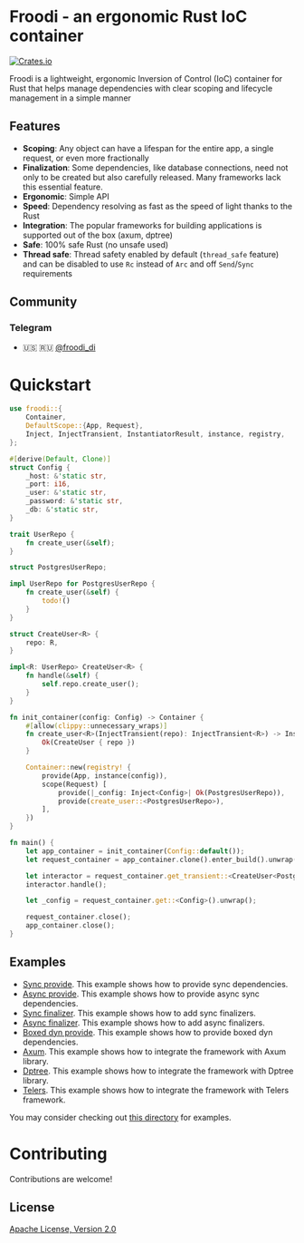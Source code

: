 # Froodi - an ergonomic Rust IoC container

[![Crates.io][crates-badge]][crates-url]

Froodi is a lightweight, ergonomic Inversion of Control (IoC) container for Rust that helps manage dependencies with clear scoping and lifecycle management in a simple manner

## Features

- **Scoping**: Any object can have a lifespan for the entire app, a single request, or even more fractionally
- **Finalization**: Some dependencies, like database connections, need not only to be created but also carefully released. Many frameworks lack this essential feature.
- **Ergonomic**: Simple API
- **Speed**: Dependency resolving as fast as the speed of light thanks to the Rust
- **Integration**: The popular frameworks for building applications is supported out of the box (axum, dptree)
- **Safe**: 100% safe Rust (no unsafe used)
- **Thread safe**: Thread safety enabled by default (`thread_safe` feature) and can be disabled to use `Rc` instead of `Arc` and off `Send`/`Sync` requirements

## Community
### Telegram
- 🇺🇸 🇷🇺 [@froodi_di](https://t.me/froodi_di)

# Quickstart
```rust
use froodi::{
    Container,
    DefaultScope::{App, Request},
    Inject, InjectTransient, InstantiatorResult, instance, registry,
};

#[derive(Default, Clone)]
struct Config {
    _host: &'static str,
    _port: i16,
    _user: &'static str,
    _password: &'static str,
    _db: &'static str,
}

trait UserRepo {
    fn create_user(&self);
}

struct PostgresUserRepo;

impl UserRepo for PostgresUserRepo {
    fn create_user(&self) {
        todo!()
    }
}

struct CreateUser<R> {
    repo: R,
}

impl<R: UserRepo> CreateUser<R> {
    fn handle(&self) {
        self.repo.create_user();
    }
}

fn init_container(config: Config) -> Container {
    #[allow(clippy::unnecessary_wraps)]
    fn create_user<R>(InjectTransient(repo): InjectTransient<R>) -> InstantiatorResult<CreateUser<R>> {
        Ok(CreateUser { repo })
    }

    Container::new(registry! {
        provide(App, instance(config)),
        scope(Request) [
            provide(|_config: Inject<Config>| Ok(PostgresUserRepo)),
            provide(create_user::<PostgresUserRepo>),
        ],
    })
}

fn main() {
    let app_container = init_container(Config::default());
    let request_container = app_container.clone().enter_build().unwrap();

    let interactor = request_container.get_transient::<CreateUser<PostgresUserRepo>>().unwrap();
    interactor.handle();

    let _config = request_container.get::<Config>().unwrap();

    request_container.close();
    app_container.close();
}
```

## Examples
 - [Sync provide][examples/sync_provide]. This example shows how to provide sync dependencies.
 - [Async provide][examples/async_provide]. This example shows how to provide async sync dependencies.
 - [Sync finalizer][examples/sync_finalizer]. This example shows how to add sync finalizers.
 - [Async finalizer][examples/async_finalizer]. This example shows how to add async finalizers.
 - [Boxed dyn provide][examples/box_dyn_provide]. This example shows how to provide boxed dyn dependencies.
 - [Axum][examples/axum]. This example shows how to integrate the framework with Axum library.
 - [Dptree][examples/dptree]. This example shows how to integrate the framework with Dptree library.
 - [Telers][examples/telers]. This example shows how to integrate the framework with Telers framework.

You may consider checking out [this directory][examples] for examples.

# Contributing

Contributions are welcome!

## License
[Apache License, Version 2.0][license_apache]

[examples]: https://github.com/Desiders/froodi/tree/master/examples
[examples/sync_provide]: https://github.com/Desiders/froodi/tree/master/examples/sync_provide
[examples/async_provide]: https://github.com/Desiders/froodi/tree/master/examples/async_provide
[examples/sync_finalizer]: https://github.com/Desiders/froodi/tree/master/examples/sync_finalizer
[examples/async_finalizer]: https://github.com/Desiders/froodi/tree/master/examples/async_finalizer
[examples/box_dyn_provide]: https://github.com/Desiders/froodi/tree/master/examples/box_dyn_provide
[examples/axum]: https://github.com/Desiders/froodi/tree/master/examples/axum
[examples/dptree]: https://github.com/Desiders/froodi/tree/master/examples/dptree
[examples/telers]: https://github.com/Desiders/froodi/tree/master/examples/telers

[license_apache]: https://github.com/Desiders/froodi/blob/master/froodi/LICENSE
[docs]: https://docs.rs/froodi
[crates-badge]: https://img.shields.io/crates/v/froodi.svg
[crates-url]: https://crates.io/crates/froodi

